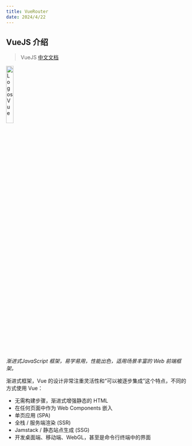 ```yaml
---
title: VueRouter
date: 2024/4/22
---
```


## VueJS 介绍

> VueJS [中文文档](https://cn.vuejs.org/)

<img src="https://cdn.jsdelivr.net/gh/llds66/imageBed/githubImage/20240524/LogosVue.png" alt="LogosVue" style="margin:auto;width:20%" />

*渐进式JavaScript 框架，易学易用，性能出色，适用场景丰富的 Web 前端框架。*

渐进式框架，Vue 的设计非常注重灵活性和“可以被逐步集成”这个特点，不同的方式使用 Vue：

- 无需构建步骤，渐进式增强静态的 HTML
- 在任何页面中作为 Web Components 嵌入
- 单页应用 (SPA)
- 全栈 / 服务端渲染 (SSR)
- Jamstack / 静态站点生成 (SSG)
- 开发桌面端、移动端、WebGL，甚至是命令行终端中的界面